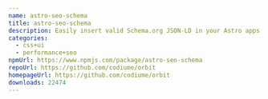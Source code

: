 ```yaml
---
name: astro-seo-schema
title: astro-seo-schema
description: Easily insert valid Schema.org JSON-LD in your Astro apps.
categories:
  - css+ui
  - performance+seo
npmUrl: https://www.npmjs.com/package/astro-seo-schema
repoUrl: https://github.com/codiume/orbit
homepageUrl: https://github.com/codiume/orbit
downloads: 22474
---
```

